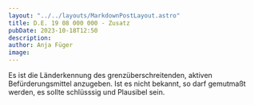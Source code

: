 ```yaml
---
layout: "../../layouts/MarkdownPostLayout.astro"
title: D.E. 19 08 000 000 - Zusatz
pubDate: 2023-10-18T12:50
description: 
author: Anja Füger
image: 
---
```


Es ist die Länderkennung des grenzüberschreitenden, aktiven Befürderungsmittel anzugeben.   Ist es nicht bekannt, so darf gemutmaßt werden, es sollte schlüsssig und Plausibel sein.</br>